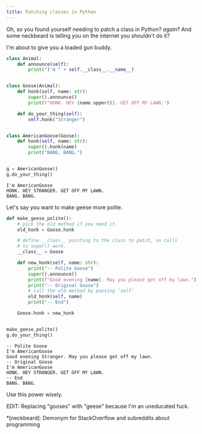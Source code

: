 ```yaml
---
title: Patching classes in Python
---
```


Oh, so you found yourself needing to patch a class in Python? _again_? And some
neckbeard is telling you on the internet you shouldn't do it?

I'm about to give you a loaded gun buddy.

```python
class Animal:
    def announce(self):
        print("I'm " + self.__class__.__name__)


class Goose(Animal):
    def honk(self, name: str):
        super().announce()
        print(f"HONK. HEY {name.upper()}. GET OFF MY LAWN.")

    def do_your_thing(self):
        self.honk("Stranger")


class AmericanGoose(Goose):
    def honk(self, name: str):
        super().honk(name)
        print("BANG. BANG.")


g = AmericanGoose()
g.do_your_thing()
```

```text
I'm AmericanGoose
HONK. HEY STRANGER. GET OFF MY LAWN.
BANG. BANG.
```

Let's say you want to make geese more polite.

```python
def make_geese_polite():
    # pick the old method if you need it.
    old_honk = Goose.honk

    # define __class__ pointing to the class to patch, so calls
    # to super() work.
    __class__ = Goose

    def new_honk(self, name: str):
        print("-- Polite Goose")
        super().announce()
        print(f"Good evening {name}. May you please get off my lawn.")
        print("-- Original Goose")
        # call the old method by passing `self`
        old_honk(self, name)
        print("-- End")

    Goose.honk = new_honk


make_geese_polite()
g.do_your_thing()
```

```text
-- Polite Goose
I'm AmericanGoose
Good evening Stranger. May you please get off my lawn.
-- Original Goose
I'm AmericanGoose
HONK. HEY STRANGER. GET OFF MY LAWN.
-- End
BANG. BANG.
```

Use this power wisely.

EDIT: Replacing "gooses" with "geese" because I'm an uneducated fuck.

*[neckbeard]: Demonym for StackOverflow and subreddits about programming